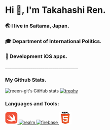 <h1 align="left">Hi 👋, I'm Takahashi Ren.</h1>
<h3 align="left">🌏 I live in Saitama, Japan.</h3> 
<h3 align="left">🎓 Department of International Politics.</h3> 
<h3 align="left">🍎 Development iOS apps.</h3>
_____________________________________
  
<h3 align="left">My Github Stats.</h3> 
  
![reeen-git's GitHub stats](https://github-readme-stats.vercel.app/api?username=reeen21&show_icons=true&theme=dark)
[![trophy](https://github-profile-trophy.vercel.app/?username=reeen21&theme=onedark)](https://github.com/reeen21/github-profile-trophy)
  
<h3 align="left">Languages and Tools:</h3>
<p align="left"> <a href="https://developer.apple.com/swift/" target="_blank" rel="noreferrer"> <img src="https://raw.githubusercontent.com/devicons/devicon/master/icons/swift/swift-original.svg" alt="swift" width="40" height="40"/> </a> <a href="https://realm.io/" target="_blank" rel="noreferrer"> <img src="https://raw.githubusercontent.com/bestofjs/bestofjs-webui/8665e8c267a0215f3159df28b33c365198101df5/public/logos/realm.svg" alt="realm" width="40" height="40"/> </a> <a href="https://firebase.google.com/" target="_blank" rel="noreferrer"> <img src="https://www.vectorlogo.zone/logos/firebase/firebase-icon.svg" alt="firebase" width="40" height="40"/> </a> <a href="https://www.w3.org/html/" target="_blank" rel="noreferrer"> <img src="https://raw.githubusercontent.com/devicons/devicon/master/icons/html5/html5-original-wordmark.svg" alt="html5" width="40" height="40"/> </a> </p>
